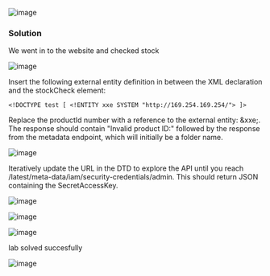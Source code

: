 ![image](https://github.com/RahulMMenon011/PortSwigger_Labs/assets/140642506/dc36dec4-bfed-4015-9b0e-48037279e560)

### Solution

We went in to the website and checked stock

![image](https://github.com/RahulMMenon011/PortSwigger_Labs/assets/140642506/a72cc2b1-b63a-440f-900c-84cec6b903ca)

Insert the following external entity definition in between the XML declaration and the stockCheck element:

`<!DOCTYPE test [ <!ENTITY xxe SYSTEM "http://169.254.169.254/"> ]>`

Replace the productId number with a reference to the external entity: &xxe;. The response should contain "Invalid product ID:" followed by the response from the metadata endpoint, which will initially be a folder name.

![image](https://github.com/RahulMMenon011/PortSwigger_Labs/assets/140642506/6cbac6a6-6cfd-438f-a9d7-add86c598fa2)

Iteratively update the URL in the DTD to explore the API until you reach /latest/meta-data/iam/security-credentials/admin. This should return JSON containing the SecretAccessKey.

![image](https://github.com/RahulMMenon011/PortSwigger_Labs/assets/140642506/cf5f1410-ccb8-4851-9334-4432743d07c6)

![image](https://github.com/RahulMMenon011/PortSwigger_Labs/assets/140642506/d974d059-8d1d-44b4-916a-baa850936640)

![image](https://github.com/RahulMMenon011/PortSwigger_Labs/assets/140642506/5e678c79-b59e-4e78-a35a-aeed2895457c)

lab solved succesfully

![image](https://github.com/RahulMMenon011/PortSwigger_Labs/assets/140642506/78a9bd0a-7f79-4c54-91e9-f408d7c3e00a)
